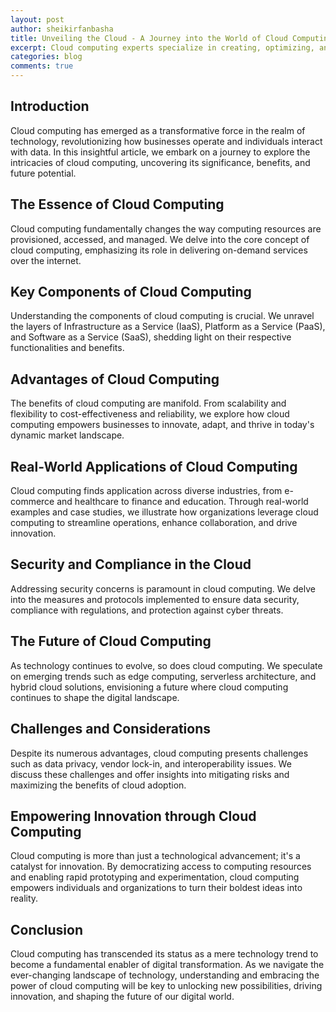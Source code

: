 ```yaml
---
layout: post
author: sheikirfanbasha
title: Unveiling the Cloud - A Journey into the World of Cloud Computing
excerpt: Cloud computing experts specialize in creating, optimizing, and securing cloud-based solutions using platforms like AWS, Azure, and Google Cloud. Proficient in DevOps, they automate deployments, ensure scalability, and drive innovation, enabling organizations to thrive in the digital age.
categories: blog
comments: true
---
```


## Introduction

Cloud computing has emerged as a transformative force in the realm of technology, revolutionizing how businesses operate and individuals interact with data. In this insightful article, we embark on a journey to explore the intricacies of cloud computing, uncovering its significance, benefits, and future potential.

## The Essence of Cloud Computing
Cloud computing fundamentally changes the way computing resources are provisioned, accessed, and managed. We delve into the core concept of cloud computing, emphasizing its role in delivering on-demand services over the internet.

## Key Components of Cloud Computing
Understanding the components of cloud computing is crucial. We unravel the layers of Infrastructure as a Service (IaaS), Platform as a Service (PaaS), and Software as a Service (SaaS), shedding light on their respective functionalities and benefits.

## Advantages of Cloud Computing
The benefits of cloud computing are manifold. From scalability and flexibility to cost-effectiveness and reliability, we explore how cloud computing empowers businesses to innovate, adapt, and thrive in today's dynamic market landscape.

## Real-World Applications of Cloud Computing
Cloud computing finds application across diverse industries, from e-commerce and healthcare to finance and education. Through real-world examples and case studies, we illustrate how organizations leverage cloud computing to streamline operations, enhance collaboration, and drive innovation.

## Security and Compliance in the Cloud
Addressing security concerns is paramount in cloud computing. We delve into the measures and protocols implemented to ensure data security, compliance with regulations, and protection against cyber threats.

## The Future of Cloud Computing
As technology continues to evolve, so does cloud computing. We speculate on emerging trends such as edge computing, serverless architecture, and hybrid cloud solutions, envisioning a future where cloud computing continues to shape the digital landscape.

## Challenges and Considerations
Despite its numerous advantages, cloud computing presents challenges such as data privacy, vendor lock-in, and interoperability issues. We discuss these challenges and offer insights into mitigating risks and maximizing the benefits of cloud adoption.

## Empowering Innovation through Cloud Computing
Cloud computing is more than just a technological advancement; it's a catalyst for innovation. By democratizing access to computing resources and enabling rapid prototyping and experimentation, cloud computing empowers individuals and organizations to turn their boldest ideas into reality.

## Conclusion

Cloud computing has transcended its status as a mere technology trend to become a fundamental enabler of digital transformation. As we navigate the ever-changing landscape of technology, understanding and embracing the power of cloud computing will be key to unlocking new possibilities, driving innovation, and shaping the future of our digital world.